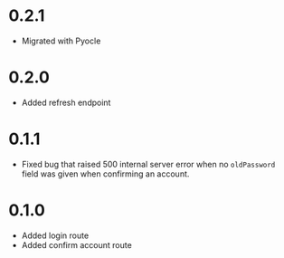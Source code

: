 # 0.2.1
- Migrated with Pyocle

# 0.2.0
- Added refresh endpoint

# 0.1.1
- Fixed bug that raised 500 internal server error when no `oldPassword` field was given when confirming an account.

# 0.1.0
- Added login route
- Added confirm account route
